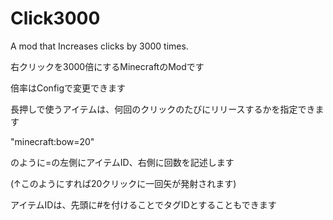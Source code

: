 # Click3000
A mod that Increases clicks by 3000 times.

右クリックを3000倍にするMinecraftのModです

倍率はConfigで変更できます

長押しで使うアイテムは、何回のクリックのたびにリリースするかを指定できます

"minecraft:bow=20"

のように=の左側にアイテムID、右側に回数を記述します

(↑このようにすれば20クリックに一回矢が発射されます)

アイテムIDは、先頭に#を付けることでタグIDとすることもできます
